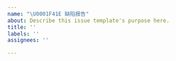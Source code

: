 ```yaml
---
name: "\U0001F41E 缺陷报告"
about: Describe this issue template's purpose here.
title: ''
labels: ''
assignees: ''

---
```



